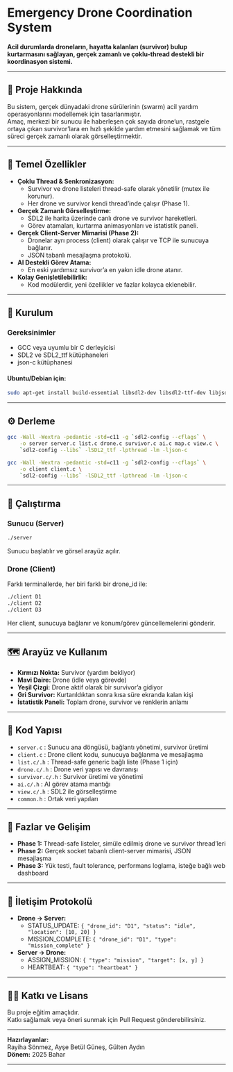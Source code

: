 # Emergency Drone Coordination System

**Acil durumlarda droneların, hayatta kalanları (survivor) bulup kurtarmasını sağlayan, gerçek zamanlı ve çoklu-thread destekli bir koordinasyon sistemi.**  

---

## 🚁 Proje Hakkında

Bu sistem, gerçek dünyadaki drone sürülerinin (swarm) acil yardım operasyonlarını modellemek için tasarlanmıştır.  
Amaç, merkezi bir sunucu ile haberleşen çok sayıda drone’un, rastgele ortaya çıkan survivor’lara en hızlı şekilde yardım etmesini sağlamak ve tüm süreci gerçek zamanlı olarak görselleştirmektir.

---

## 🔑 Temel Özellikler

- **Çoklu Thread & Senkronizasyon:**  
  - Survivor ve drone listeleri thread-safe olarak yönetilir (mutex ile korunur).
  - Her drone ve survivor kendi thread’inde çalışır (Phase 1).
- **Gerçek Zamanlı Görselleştirme:**  
  - SDL2 ile harita üzerinde canlı drone ve survivor hareketleri.
  - Görev atamaları, kurtarma animasyonları ve istatistik paneli.
- **Gerçek Client-Server Mimarisi (Phase 2):**  
  - Dronelar ayrı process (client) olarak çalışır ve TCP ile sunucuya bağlanır.
  - JSON tabanlı mesajlaşma protokolü.
- **AI Destekli Görev Atama:**  
  - En eski yardımsız survivor’a en yakın idle drone atanır.
- **Kolay Genişletilebilirlik:**  
  - Kod modülerdir, yeni özellikler ve fazlar kolayca eklenebilir.

---

## 🚦 Kurulum

### Gereksinimler

- GCC veya uyumlu bir C derleyicisi
- SDL2 ve SDL2_ttf kütüphaneleri
- json-c kütüphanesi

#### Ubuntu/Debian için:
```sh
sudo apt-get install build-essential libsdl2-dev libsdl2-ttf-dev libjson-c-dev
```

---

## ⚙️ Derleme

```sh
gcc -Wall -Wextra -pedantic -std=c11 -g `sdl2-config --cflags` \
    -o server server.c list.c drone.c survivor.c ai.c map.c view.c \
    `sdl2-config --libs` -lSDL2_ttf -lpthread -lm -ljson-c

gcc -Wall -Wextra -pedantic -std=c11 -g `sdl2-config --cflags` \
    -o client client.c \
    `sdl2-config --libs` -lSDL2_ttf -lpthread -lm -ljson-c
```

---

## 🚀 Çalıştırma

### Sunucu (Server)
```sh
./server
```
Sunucu başlatılır ve görsel arayüz açılır.

### Drone (Client)
Farklı terminallerde, her biri farklı bir drone_id ile:
```sh
./client D1
./client D2
./client D3
```
Her client, sunucuya bağlanır ve konum/görev güncellemelerini gönderir.

---

## 🗺️ Arayüz ve Kullanım

- **Kırmızı Nokta:** Survivor (yardım bekliyor)
- **Mavi Daire:** Drone (idle veya görevde)
- **Yeşil Çizgi:** Drone aktif olarak bir survivor’a gidiyor
- **Gri Survivor:** Kurtarıldıktan sonra kısa süre ekranda kalan kişi
- **İstatistik Paneli:** Toplam drone, survivor ve renklerin anlamı

---

## 🧩 Kod Yapısı

- `server.c` : Sunucu ana döngüsü, bağlantı yönetimi, survivor üretimi
- `client.c` : Drone client kodu, sunucuya bağlanma ve mesajlaşma
- `list.c/.h` : Thread-safe generic bağlı liste (Phase 1 için)
- `drone.c/.h` : Drone veri yapısı ve davranışı
- `survivor.c/.h` : Survivor üretimi ve yönetimi
- `ai.c/.h` : AI görev atama mantığı
- `view.c/.h` : SDL2 ile görselleştirme
- `common.h` : Ortak veri yapıları

---

## 🔄 Fazlar ve Gelişim

- **Phase 1:** Thread-safe listeler, simüle edilmiş drone ve survivor thread’leri
- **Phase 2:** Gerçek socket tabanlı client-server mimarisi, JSON mesajlaşma
- **Phase 3:** Yük testi, fault tolerance, performans loglama, isteğe bağlı web dashboard

---

## 📡 İletişim Protokolü

- **Drone → Server:**  
  - STATUS_UPDATE: `{ "drone_id": "D1", "status": "idle", "location": [10, 20] }`
  - MISSION_COMPLETE: `{ "drone_id": "D1", "type": "mission_complete" }`
- **Server → Drone:**  
  - ASSIGN_MISSION: `{ "type": "mission", "target": [x, y] }`
  - HEARTBEAT: `{ "type": "heartbeat" }`

---

## 👩‍💻 Katkı ve Lisans

Bu proje eğitim amaçlıdır.  
Katkı sağlamak veya öneri sunmak için Pull Request gönderebilirsiniz.

---

**Hazırlayanlar:**  
Rayiha Sönmez, Ayşe Betül Güneş, Gülten Aydın  
**Dönem:** 2025 Bahar

---
